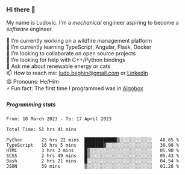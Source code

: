 ### Hi there 👋

My name is Ludovic. I'm a *mechanical* engineer aspiring to become a *software* engineer.

 🔭 I’m currently working on a wildfire management platform<br/>
 🌱 I’m currently learning TypeScript, Angular, Flask, Docker<br/>
 👯 I’m looking to collaborate on open source projects<br/>
 🤔 I’m looking for help with C++/Python bindings<br/>
 💬 Ask me about renewable energy or cats<br/>
 📫 How to reach me: ludo.beghin@gmail.com or [Linkedin](https://www.linkedin.com/in/ludovic-beghin/)<br/>
 😄 Pronouns: He/Him<br/>
 ⚡ Fun fact: The first time I programmed was in [Algobox](https://fr.wikipedia.org/wiki/Algobox)<br/>

##### Programming stats
<!--START_SECTION:waka-->

```text
From: 18 March 2023 - To: 17 April 2023

Total Time: 51 hrs 41 mins

Python       25 hrs 22 mins  ████████████▒░░░░░░░░░░░░   48.85 %
TypeScript   16 hrs 5 mins   ███████▓░░░░░░░░░░░░░░░░░   30.98 %
HTML         3 hrs 3 mins    █▒░░░░░░░░░░░░░░░░░░░░░░░   05.90 %
SCSS         2 hrs 49 mins   █▒░░░░░░░░░░░░░░░░░░░░░░░   05.43 %
Bash         2 hrs 21 mins   █░░░░░░░░░░░░░░░░░░░░░░░░   04.54 %
JSON         39 mins         ▒░░░░░░░░░░░░░░░░░░░░░░░░   01.26 %
```

<!--END_SECTION:waka-->
